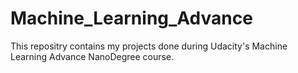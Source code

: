 # Machine_Learning_Advance

This repositry contains my projects done during Udacity's Machine Learning Advance NanoDegree course. 
